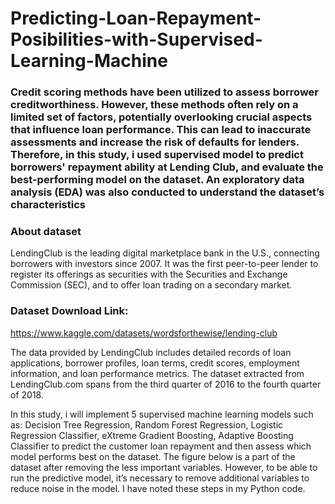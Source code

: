 # Predicting-Loan-Repayment-Posibilities-with-Supervised-Learning-Machine

### Credit scoring methods have been utilized to assess borrower creditworthiness. However, these methods often rely on a limited set of factors, potentially overlooking crucial aspects that influence loan performance. This can lead to inaccurate assessments and increase the risk of defaults for lenders. Therefore, in this study, i used supervised model to predict borrowers' repayment ability at Lending Club, and evaluate the best-performing model on the dataset. An exploratory data analysis (EDA) was also conducted to understand the dataset’s characteristics

### About dataset
LendingClub is the leading digital marketplace bank in the U.S., connecting borrowers with investors since 2007. It was the first peer-to-peer lender to register its offerings as securities with the Securities and Exchange Commission (SEC), and to offer loan trading on a secondary market. 

### Dataset Download Link:
https://www.kaggle.com/datasets/wordsforthewise/lending-club

The data provided by LendingClub includes detailed records of loan applications, borrower profiles, loan terms, credit scores, employment information, and loan performance metrics. The dataset extracted from LendingClub.com spans from the third quarter of 2016 to the fourth quarter of 2018.

In this study, i will implement 5 supervised machine learning models such as: Decision Tree Regression, Random Forest Regression, Logistic Regression Classifier, eXtreme Gradient Boosting, Adaptive Boosting Classifier to predict the customer loan repayment  and then assess which model performs best on the dataset. The figure below is a part of the dataset after removing the less important variables. However, to be able to run the predictive model, it’s necessary to remove additional variables to reduce noise in the model. I have noted these steps in my Python code.
